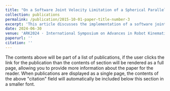 ```yaml
---
title: "On a Software Joint Velocity Limitation of a Spherical Parallel Manipulator with Coaxial Input Shafts"
collection: publications
permalink: /publication/2015-10-01-paper-title-number-3
excerpt: 'This article discusses the implementation of a software joint velocity limitation dedicated to a Spherical Parallel Manipulator (SPM) with coaxial input shafts (CoSPM) using a speed control loop. Such an algorithm takes as input the current joint positions as well as the joint reference velocities computed by the speed controller and limit the latter in order to avoid any known singular configuration. This limitation takes into account the workspace properties of the mechanism and the physical characteristics of its actuators. In particular, one takes advantage of the coaxiality of the input shafts of the CoSPM and the resulting unlimitted bearing.'
date: 2024-06-30
venue: 'ARK2024 · International Symposium on Advances in Robot Kinematics'
paperurl: ''
citation: ''
---
```


The contents above will be part of a list of publications, if the user clicks the link for the publication than the contents of section will be rendered as a full page, allowing you to provide more information about the paper for the reader. When publications are displayed as a single page, the contents of the above "citation" field will automatically be included below this section in a smaller font.
